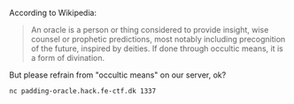 According to Wikipedia:

> An oracle is a person or thing considered to provide insight, wise counsel or
> prophetic predictions, most notably including precognition of the future,
> inspired by deities. If done through occultic means, it is a form of
> divination.

But please refrain from "occultic means" on our server, ok?

```
nc padding-oracle.hack.fe-ctf.dk 1337
```